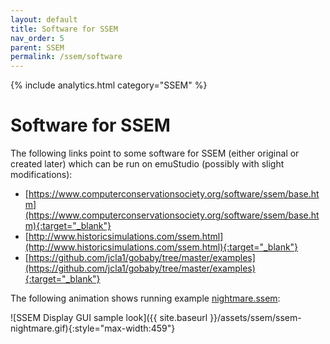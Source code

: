 ```yaml
---
layout: default
title: Software for SSEM
nav_order: 5
parent: SSEM
permalink: /ssem/software
---
```


{% include analytics.html category="SSEM" %}

# Software for SSEM

The following links point to some software for SSEM (either original or created later) which can be run on emuStudio
(possibly with slight modifications):

- [https://www.computerconservationsociety.org/software/ssem/base.htm](https://www.computerconservationsociety.org/software/ssem/base.htm){:target="_blank"}
- [http://www.historicsimulations.com/ssem.html](http://www.historicsimulations.com/ssem.html){:target="_blank"}
- [https://github.com/jcla1/gobaby/tree/master/examples](https://github.com/jcla1/gobaby/tree/master/examples){:target="_blank"}

The following animation shows running example [nightmare.ssem](https://github.com/emustudio/emuStudio/blob/develop/plugins/compiler/as-ssem/src/main/examples/nightmare.ssem):


![SSEM Display GUI sample look]({{ site.baseurl }}/assets/ssem/ssem-nightmare.gif){:style="max-width:459"}

